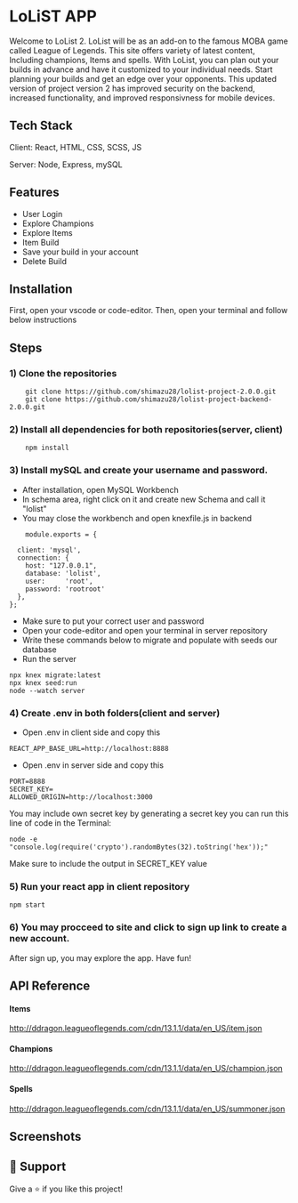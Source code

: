 # LoLiST APP

Welcome to LoList 2. LoList will be as an add-on to the famous MOBA game called League of Legends. This site offers variety of latest content, Including champions, Items and spells. With LoList, you can plan out your builds in advance and have it customized to your individual needs. Start planning your builds and get an edge over your opponents. This updated version of project version 2 has improved security on the backend, increased functionality, and improved responsivness for mobile devices.

## Tech Stack

Client: React, HTML, CSS, SCSS, JS

Server: Node, Express, mySQL

## Features
- User Login
- Explore Champions
- Explore Items
- Item Build
- Save your build in your account
- Delete Build

## Installation
First, open your vscode or code-editor.
Then, open your terminal and follow below instructions

## Steps
### 1) Clone the repositories

```
    git clone https://github.com/shimazu28/lolist-project-2.0.0.git
    git clone https://github.com/shimazu28/lolist-project-backend-2.0.0.git
```
### 2) Install all dependencies for both repositories(server, client)
```
    npm install 

```
### 3) Install mySQL and create your username and password.
- After installation, open MySQL Workbench
- In schema area, right click on it and create new Schema and call it "lolist"
- You may close the workbench and open knexfile.js in backend
```
    module.exports = {
    
  client: 'mysql',
  connection: {
    host: "127.0.0.1",
    database: 'lolist',
    user:     'root',
    password: 'rootroot'
  },
};
```
- Make sure to put your correct user and password
- Open your code-editor and open your terminal in server repository
- Write these commands below to migrate and populate with seeds our database
- Run the server
```
npx knex migrate:latest
npx knex seed:run
node --watch server
```
### 4) Create .env in both folders(client and server)
- Open .env in client side and copy this
```
REACT_APP_BASE_URL=http://localhost:8888
```
- Open .env in server side and copy this
```
PORT=8888
SECRET_KEY=
ALLOWED_ORIGIN=http://localhost:3000
```
You may include own secret key by generating a secret key you can run this line of code in the Terminal: 
```
node -e "console.log(require('crypto').randomBytes(32).toString('hex'));"
```
Make sure to include the output in SECRET_KEY value
### 5) Run your react app in client repository
```
npm start
```

### 6) You may procceed to site and click to sign up link to create a new account.
After sign up, you may explore the app. Have fun!

## API Reference
#### Items
http://ddragon.leagueoflegends.com/cdn/13.1.1/data/en_US/item.json
#### Champions
http://ddragon.leagueoflegends.com/cdn/13.1.1/data/en_US/champion.json
#### Spells
http://ddragon.leagueoflegends.com/cdn/13.1.1/data/en_US/summoner.json

## Screenshots



## 🤝 Support

Give a ⭐️ if you like this project!